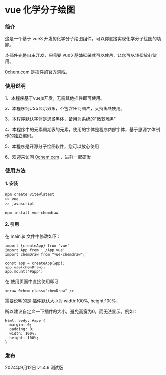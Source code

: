 # vue 化学分子绘图

### 简介

这是一个基于 vue3 开发的化学分子绘图组件，可以你直接实现化学分子绘图的功能。

本插件完整自主开发，只需要 vue3 基础框架就可以使用，让您可以轻松放心使用。

[0chem.com](https://0chem.com) 是插件的官方网站。

### 使用说明

1、本程序基于vuejs开发，无需其他插件即可使用。

2、本程序纯CSS显示效果，不包含任何图片，支持离线使用。

3、本程序默认字体是思源黑体，备用为系统的"微软雅黑"

4、本程序中的元素周期表的元素，使用的字体是程序内部字体，基于思源字体制作的独立编码。

5、本程序是开源分子绘图软件，您可以放心使用

6、欢迎来访问 [0chem.com](https://0chem.com) ，进群一起研发

### 使用方法

#### 1. 安装

```sh
npm create vite@latest
>> vue
>> javascript
```

```sh
npm install vue-chemdraw
```

#### 2. 引用
在 main.js 文件中修改如下：
```angular2html
import {createApp} from 'vue'
import App from './App.vue'
import chemDraw from "vue-chemdraw";

const app = createApp(App);
app.use(chemDraw);
app.mount('#app')
```

在 使用页面中直接使用即可
```angular2html
<draw-0chem class="chemDraw" />
```
需要说明的是 插件默认大小为 width:100%, height:100%，

所以建议自定义一下插件的大小，避免高宽为0，而无法显示。例如：

```angular2html
html, body, #app {
  margin: 0;
  padding: 0;
  width: 100%;
  height: 100%;
}
```
### 发布

2024年9月12日 v1.4.6 测试版
